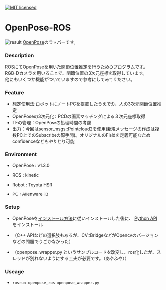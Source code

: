 [![MIT licensed](https://img.shields.io/badge/license-MIT-blue.svg)](LICENSE)
# OpenPose-ROS
![result](https://github.com/chakio/openpose_ros/blob/master/media/openpose3D.gif) 
[OpenPose](https://github.com/CMU-Perceptual-Computing-Lab/openpose)のラッパーです。

### Description
ROSにてOpenPoseを用いた関節位置推定を行うためのプログラムです。  
RGB-Dカメラを用いることで、関節位置の3次元座標を取得しています。  
他にもいくつか機能がついていますので参考にしてみてください。

### Feature
* 想定使用法:ロボットにノートPCを搭載したうえでの、人の3次元関節位置推定
* OpenPoseの3次元化：PCDの画素マッチングによる３次元座標取得
* TFの管理：OpenPoseの処理時間の考慮
* 出力：今回はsensor_msgs::Pointcloud2を使用(新規メッセージの作成は複数PC上でのSubscribeの際手間)。オリジナルのFieldを定義可能なためconfidenceなどもやりとり可能

### Environment
* OpenPose : v1.3.0
* ROS : kinetic  

* Robot : Toyota HSR
* PC : Alienware 13

### Setup
* OpenPoseを[インストール方法](https://github.com/CMU-Perceptual-Computing-Lab/openpose/blob/master/doc/installation.md)に従いインストールした後に、  [Python API](https://github.com/CMU-Perceptual-Computing-Lab/openpose/blob/master/doc/installation.md#python-api)をインストール

* （C++ APIなどの選択肢もあるが、CV::BridgeなどがOpencvのバージョンなどの問題でうごかなかった）

* （openpose_wrapper.py というサンプルコードを改変し、ros化したが、スレッドが別れないようにする工夫が必要です。（あやふや））

### Useage
* ```rosrun openpose_ros openpose_wrapper.py```
